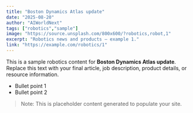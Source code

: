 ```yaml
---
title: "Boston Dynamics Atlas update"
date: "2025-08-20"
author: "AIWorldNext"
tags: ["robotics","sample"]
image: "https://source.unsplash.com/800x600/?robotics,robot,1"
excerpt: "Robotics news and products — example 1."
link: "https://example.com/robotics/1"
---
```


This is a sample robotics content for **Boston Dynamics Atlas update**. Replace this text with your final article, job description, product details, or resource information.

- Bullet point 1
- Bullet point 2

> Note: This is placeholder content generated to populate your site.
